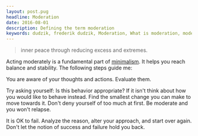 ```yaml
---
layout: post.pug
headline: Moderation
date: 2016-08-01
description: Defining the term moderation
keywords: dudzik, frederik dudzik, Moderation, What is moderation, moderate life
---
```


> inner peace through reducing excess and extremes.

Acting moderately is a fundamental part of [minimalism](./minimalism).
It helps you reach balance and stability.
The following steps guide me:

You are aware of your thoughts and actions. Evaluate them.

Try asking yourself: Is this behavior appropriate?
If it isn't think about how you would like to behave instead. Find the smallest change you can make to move towards it. Don't deny yourself of too much at first. Be moderate and you won't relapse.

It is OK to fail. Analyze the reason, alter your approach, and start over again. Don't let the notion of success and failure hold you back.
